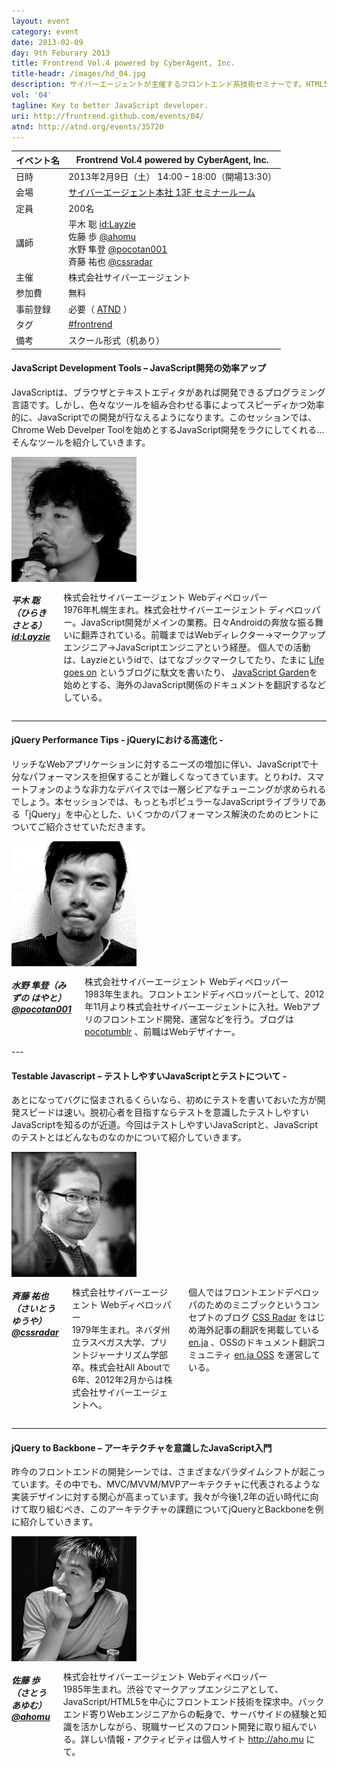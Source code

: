 ```yaml
---
layout: event
category: event
date: 2013-02-09
day: 9th Feburary 2013
title: Frontrend Vol.4 powered by CyberAgent, Inc.
title-headr: /images/hd_04.jpg
description: サイバーエージェントが主催するフロントエンド系技術セミナーです。HTML5/CSS3やJavaScriptのトレンドやノウハウ等を惜しみなくお伝えします。
vol: '04'
tagline: Key to better JavaScript developer.
uri: http://frontrend.github.com/events/04/
atnd: http://atnd.org/events/35720
---
```


イベント名 |Frontrend Vol.4 powered by CyberAgent, Inc.
---------|---------------------------------------------------------------
日時     |2013年2月9日（土） 14:00 – 18:00（開場13:30）
会場     |[サイバーエージェント本社 13F セミナールーム](https://www.cyberagent.co.jp/company/access/tokyo.html)
定員     |200名
講師     |平木 聡 [id:Layzie](http://layzie.hatenablog.com/about) <br>佐藤 歩 [@ahomu](https://twitter.com/ahomu)<br>水野 隼登 [@pocotan001](https://twitter.com/pocotan001)<br>斉藤 祐也 [@cssradar](https://twitter.com/cssradar)
主催     |株式会社サイバーエージェント
参加費    |無料
事前登録  |必要（ [ATND](http://atnd.org/events/35720) ）
タグ     |[#frontrend](https://twitter.com/search?q=%23frontrend)
備考     |スクール形式（机あり）

#### JavaScript Development Tools – JavaScript開発の効率アップ

JavaScriptは、ブラウザとテキストエディタがあれば開発できるプログラミング言語です。しかし、色々なツールを組み合わせる事によってスピーディかつ効率的に、JavaScriptでの開発が行なえるようになります。このセッションでは、Chrome Web Develper Toolを始めとするJavaScript開発をラクにしてくれる…そんなツールを紹介していきます。

<div class="row">
    <div class="three columns">
        <img src="/images/speakers/hiraki.jpg">
    </div>
    <div class="nine columns">
        <h5>平木 聡（ひらき さとる） <a href="http://layzie.hatenablog.com/about">id:Layzie</a></h5>
        <p>株式会社サイバーエージェント Webディベロッパー<br>
    1976年札幌生まれ。株式会社サイバーエージェント ディベロッパー。JavaScript開発がメインの業務。日々Androidの奔放な振る舞いに翻弄されている。前職まではWebディレクター→マークアップエンジニア→JavaScriptエンジニアという経歴。
    個人での活動は、Layzieというidで、はてなブックマークしてたり、たまに <a href="http://layzie.hatenablog.com/">Life goes on</a> というブログに駄文を書いたり、 <a href="http://bonsaiden.github.com/JavaScript-Garden/ja/">JavaScript Garden</a>を始めとする、海外のJavaScript関係のドキュメントを翻訳するなどしている。</p>
    </div>
</div>

---

#### jQuery Performance Tips - jQueryにおける高速化 -

リッチなWebアプリケーションに対するニーズの増加に伴い、JavaScriptで十分なパフォーマンスを担保することが難しくなってきています。とりわけ、スマートフォンのような非力なデバイスでは一層シビアなチューニングが求められるでしょう。本セッションでは、もっともポピュラーなJavaScriptライブラリである「jQuery」を中心とした、いくつかのパフォーマンス解決のためのヒントについてご紹介させていただきます。

<div class="row">
    <div class="three columns">
        <img src="/images/speakers/mizuno.jpg">
    </div>
    <div class="nine columns">
        <h5>水野 隼登（みずの はやと） <a href="https://twitter.com/pocotan001">@pocotan001</a></h5>
        <p>株式会社サイバーエージェント Webディベロッパー<br>
1983年生まれ。フロントエンドディベロッパーとして、2012年11月より株式会社サイバーエージェントに入社。Webアプリのフロントエンド開発、運営などを行う。ブログは <a href="http://pocotumblr.tumblr.com/">pocotumblr</a> 、前職はWebデザイナー。</p>
    </div>
</div>
---

#### Testable Javascript – テストしやすいJavaScriptとテストについて -

あとになってバグに悩まされるくらいなら、初めにテストを書いておいた方が開発スピードは速い。脱初心者を目指すならテストを意識したテストしやすいJavaScriptを知るのが近道。今回はテストしやすいJavaScriptと、JavaScriptのテストとはどんなものなのかについて紹介していきます。

<div class="row">
    <div class="three columns">
        <img src="/images/speakers/saito.jpg">
    </div>
    <div class="nine columns">
        <h5>斉藤 祐也（さいとう ゆうや） <a href="https://twitter.com/cssradar">@cssradar</a></h5>
        <p>株式会社サイバーエージェント Webディベロッパー<br>
1979年生まれ。ネバダ州立ラスベガス大学、プリントジャーナリズム学部卒。株式会社All Aboutで6年、2012年2月からは株式会社サイバーエージェントへ。

個人ではフロントエンドデベロッパのためのミニブックというコンセプトのブログ <a href="http://css.studiomohawk.com/">CSS Radar</a>  をはじめ海外記事の翻訳を掲載している <a href="http://enja.studiomohawk.com/">en.ja</a> 、OSSのドキュメント翻訳コミュニティ <a href="https://github.com/enja-oss">en.ja OSS</a> を運営している。</p>
    </div>
</div>

---

#### jQuery to Backbone – アーキテクチャを意識したJavaScript入門

昨今のフロントエンドの開発シーンでは、さまざまなパラダイムシフトが起こっています。その中でも、MVC/MVVM/MVPアーキテクチャに代表されるような実装デザインに対する関心が高まっています。我々が今後1,2年の近い時代に向けて取り組むべき、このアーキテクチャの課題についてjQueryとBackboneを例に紹介していきます。

<div class="row">
    <div class="three columns">
        <img src="/images/speakers/sato.jpg">
    </div>
    <div class="nine columns">
        <h5>佐藤 歩（さとう あゆむ） <a href="https://twitter.com/ahomu">@ahomu</a></h5>
        <p>株式会社サイバーエージェント Webディベロッパー<br>
1985年生まれ。渋谷でマークアップエンジニアとして、JavaScript/HTML5を中心にフロントエンド技術を探求中。バックエンド寄りWebエンジニアからの転身で、サーバサイドの経験と知識を活かしながら、現職サービスのフロント開発に取り組んでいる。詳しい情報・アクティビティは個人サイト <a href="http://aho.mu/">http://aho.mu</a> にて。</p>
    </div>
</div>

